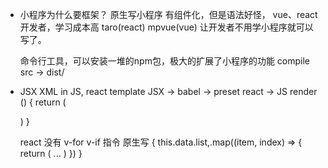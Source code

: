 - 小程序为什么要框架？
  原生写小程序 有组件化，但是语法好怪， vue、react开发者，学习成本高
  taro(react) mpvue(vue) 让开发者不用学小程序就可以写了。

  命令行工具，可以安装一堆的npm包，极大的扩展了小程序的功能
  compile  src -> dist/

- JSX
  XML in JS, react template
  JSX -> babel -> preset react -> JS
  render () {
    return (

    )
  }

  react 没有 v-for v-if 指令
  原生写
  <view>
    {
      this.data.list,.map((item, index) => {
        return (
          ...
        )
      })
    }
  </view>